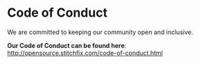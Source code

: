 # Code of Conduct

We are committed to keeping our community open and inclusive.

**Our Code of Conduct can be found here**:
http://opensource.stitchfix.com/code-of-conduct.html


